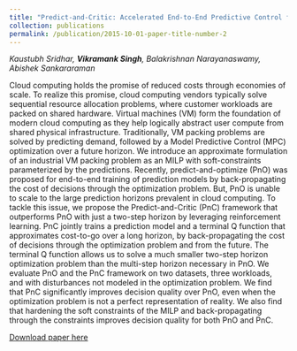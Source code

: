 ```yaml
---
title: "Predict-and-Critic: Accelerated End-to-End Predictive Control for Cloud Computing through Reinforcement Learning"
collection: publications
permalink: /publication/2015-10-01-paper-title-number-2
---
```


_Kaustubh Sridhar, **Vikramank Singh**, Balakrishnan Narayanaswamy, Abishek Sankararaman_

Cloud computing holds the promise of reduced costs through economies of scale. To realize this promise, cloud computing vendors typically solve sequential resource allocation problems, where customer workloads are packed on shared hardware. Virtual machines (VM) form the foundation
of modern cloud computing as they help logically abstract user compute from shared physical infrastructure. Traditionally, VM packing problems are solved by predicting demand, followed by a Model Predictive Control (MPC) optimization over a future horizon. We introduce an approximate formulation of an industrial VM packing problem as an MILP with soft-constraints parameterized by the predictions. Recently, predict-and-optimize (PnO) was proposed for end-to-end training of prediction models by back-propagating the cost of decisions through the optimization problem. But, PnO is unable to scale to the large prediction horizons prevalent in cloud computing. To tackle this issue, we propose the Predict-and-Critic (PnC) framework that outperforms PnO with just a two-step horizon by leveraging reinforcement learning. PnC jointly trains a prediction model and a terminal Q function that approximates cost-to-go over a long horizon, by back-propagating the cost of decisions through the optimization problem and from the future. The terminal Q function allows us to solve a much smaller two-step horizon optimization problem than the multi-step horizon necessary in PnO. We evaluate PnO and the PnC framework on two datasets, three workloads, and with disturbances not modeled in the optimization problem. We find that PnC significantly improves decision quality over PnO, even when the optimization problem is not a perfect representation of reality. We also find that hardening the soft constraints of the MILP and back-propagating through the constraints improves decision quality for both PnO and PnC.

[Download paper here](https://arxiv.org/pdf/2212.01348.pdf)